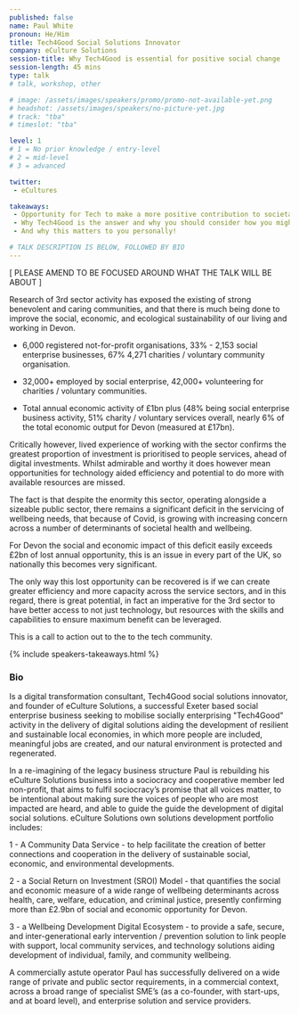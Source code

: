 ```yaml
---
published: false
name: Paul White
pronoun: He/Him
title: Tech4Good Social Solutions Innovator
company: eCulture Solutions
session-title: Why Tech4Good is essential for positive social change
session-length: 45 mins
type: talk
# talk, workshop, other

# image: /assets/images/speakers/promo/promo-not-available-yet.png
# headshot: /assets/images/speakers/no-picture-yet.jpg
# track: "tba"
# timeslot: "tba"

level: 1
# 1 = No prior knowledge / entry-level
# 2 = mid-level
# 3 = advanced

twitter:
 - eCultures

takeaways:
 - Opportunity for Tech to make a more positive contribution to societal development
 - Why Tech4Good is the answer and why you should consider how you might contribute
 - And why this matters to you personally!

# TALK DESCRIPTION IS BELOW, FOLLOWED BY BIO
---
```


[ PLEASE AMEND TO BE FOCUSED AROUND WHAT THE TALK WILL BE ABOUT ]

Research of 3rd sector activity has exposed the existing of strong benevolent and caring communities, and that there is much being done to improve the social, economic, and ecological sustainability of our living and working in Devon.

 * 6,000 registered not-for-profit organisations, 33% - 2,153 social enterprise businesses, 67% 4,271 charities / voluntary community organisation.

 * 32,000+ employed by social enterprise, 42,000+ volunteering for charities / voluntary communities.

 * Total annual economic activity of £1bn plus (48% being social enterprise business activity, 51% charity / voluntary services overall, nearly 6% of the total economic output for Devon (measured at £17bn).

Critically however, lived experience of working with the sector confirms the greatest proportion of investment is prioritised to people services, ahead of digital investments. Whilst admirable and worthy it does however mean opportunities for technology aided efficiency and potential to do more with available resources are missed.

The fact is that despite the enormity this sector, operating alongside a sizeable public sector, there remains a significant deficit in the servicing of wellbeing needs, that because of Covid, is growing with increasing concern across a number of determinants of societal health and wellbeing.

For Devon the social and economic impact of this deficit easily exceeds £2bn of lost annual opportunity, this is an issue in every part of the UK, so nationally this becomes very significant.

The only way this lost opportunity can be recovered is if we can create greater efficiency and more capacity across the service sectors, and in this regard, there is great potential, in fact an imperative for the 3rd sector to have better access to not just technology, but resources with the skills and capabilities to ensure maximum benefit can be leveraged.

This is a call to action out to the to the tech community.

{% include speakers-takeaways.html %}

<h3>Bio</h3>

Is a digital transformation consultant, Tech4Good social solutions innovator, and founder of eCulture Solutions, a successful Exeter based social enterprise business seeking to mobilise socially enterprising "Tech4Good" activity in the delivery of digital solutions aiding the development of resilient and sustainable local economies, in which more people are included, meaningful jobs are created, and our natural environment is protected and regenerated.

In a re-imagining of the legacy business structure Paul is rebuilding his eCulture Solutions business into a sociocracy and cooperative member led non-profit, that aims to fulfil sociocracy’s promise that all voices matter, to be intentional about making sure the voices of people who are most impacted are heard, and able to guide the guide the development of digital social solutions. eCulture Solutions own solutions development portfolio includes:

1 - A Community Data Service - to help facilitate the creation of better connections and cooperation in the delivery of sustainable social, economic, and environmental developments.

2 - a Social Return on Investment (SROI) Model - that quantifies the social and economic measure of a wide range of wellbeing determinants across health, care, welfare, education, and criminal justice, presently confirming more than £2.9bn of social and economic opportunity for Devon.

3 - a Wellbeing Development Digital Ecosystem - to provide a safe, secure, and inter-generational early intervention / prevention solution to link people with support, local community services, and technology solutions aiding development of individual, family, and community wellbeing.

A commercially astute operator Paul has successfully delivered on a wide range of private and public sector requirements, in a commercial context, across a broad range of specialist SME’s (as a co-founder, with start-ups, and at board level), and enterprise solution and service providers.